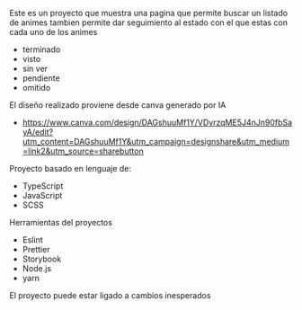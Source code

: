 Este es un proyecto que muestra una pagina que permite buscar un listado de animes
tambien permite dar seguimiento al estado con el que estas con cada uno de los animes
- terminado
- visto
- sin ver
- pendiente
- omitido
 
El diseño realizado proviene desde canva generado por IA
- https://www.canva.com/design/DAGshuuMf1Y/VDvrzqME5J4nJn90fbSayA/edit?utm_content=DAGshuuMf1Y&utm_campaign=designshare&utm_medium=link2&utm_source=sharebutton

Proyecto basado en lenguaje de:
- TypeScript
- JavaScript
- SCSS

Herramientas del proyectos
- Eslint
- Prettier
- Storybook
- Node.js
- yarn

El proyecto puede estar ligado a cambios inesperados
